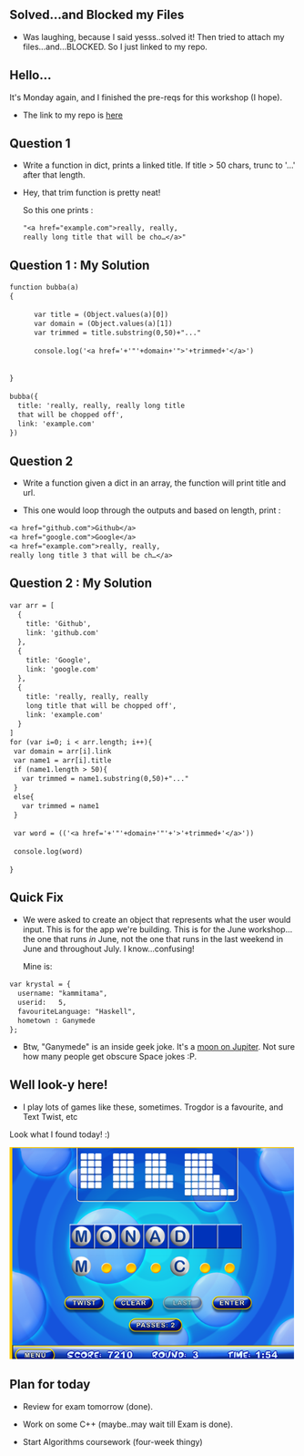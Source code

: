 ## Solved...and Blocked my Files

- Was laughing, because I said yesss..solved it! Then tried to attach
  my files...and...BLOCKED. So I just linked to my repo.

## Hello...

It's Monday again, and I finished the pre-reqs for this workshop (I hope).

- The link to my repo is [here](https://github.com/kammitama5/Coding_Product_prereq)

## Question 1

- Write a function in dict,
  prints a linked title. 
  If title > 50 chars, 
  trunc to '...' after that length.
  
- Hey, that trim function is pretty neat!
  
  So this one prints : 
  
  ```
  "<a href="example.com">really, really, 
  really long title that will be cho…</a>"
  ```
  
## Question 1 : My Solution

```
function bubba(a)
{
    
      var title = (Object.values(a)[0])
      var domain = (Object.values(a)[1])
      var trimmed = title.substring(0,50)+"..."
      
      console.log('<a href='+'"'+domain+'">'+trimmed+'</a>')
  
  
}

bubba({
  title: 'really, really, really long title
  that will be chopped off',
  link: 'example.com'
})
```

## Question 2 

- Write a function given a dict in an array, 
  the function will print title and url.
  
- This one would loop through the outputs
  and based on length, print :

```
<a href="github.com">Github</a>
<a href="google.com">Google</a>
<a href="example.com">really, really,
really long title 3 that will be ch…</a>
```

## Question 2 : My Solution

```
var arr = [
  {
    title: 'Github',
    link: 'github.com'
  },
  {
    title: 'Google',
    link: 'google.com'
  },
  {
    title: 'really, really, really
    long title that will be chopped off',
    link: 'example.com'
  }
]
for (var i=0; i < arr.length; i++){
 var domain = arr[i].link
 var name1 = arr[i].title
 if (name1.length > 50){
   var trimmed = name1.substring(0,50)+"..."
 }
 else{
   var trimmed = name1
 }
 
 var word = (('<a href='+'"'+domain+'"'+'>'+trimmed+'</a>'))
 
 console.log(word)
  
}

```

## Quick Fix

- We were asked to create an object
  that represents what the user would input.
  This is for the app we're building.
  This is for the June workshop...
  the one that runs *in* June, 
  not the one that runs in the last weekend
  in June and throughout July. 
  I know...confusing!
  
  Mine is: 
  
```
var krystal = {
  username: "kammitama",
  userid:   5,
  favouriteLanguage: "Haskell",
  hometown : Ganymede
};
```
- Btw, "Ganymede" is an inside geek joke. 
  It's a [moon on Jupiter](https://en.wikipedia.org/wiki/Ganymede_(moon)).
  Not sure how many people get obscure Space jokes :P.


## Well look-y here!

- I play lots of games like these, sometimes. 
  Trogdor is a favourite, and Text Twist, etc
  
Look what I found today! :)

<img src="/images/mo_monad.png" width="500">

## Plan for today

- Review for exam tomorrow (done).

- Work on some C++ (maybe..may wait till Exam is done).

- Start Algorithms coursework (four-week thingy)
